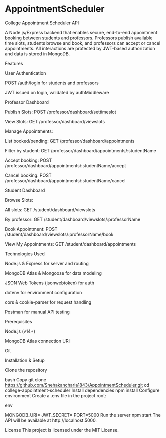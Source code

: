 # AppointmentScheduler
College Appointment Scheduler API

A Node.js/Express backend that enables secure, end-to-end appointment booking between students and professors. Professors publish available time slots, students browse and book, and professors can accept or cancel appointments. All interactions are protected by JWT-based authorization and data is stored in MongoDB.

Features

User Authentication

POST /auth/login for students and professors

JWT issued on login, validated by authMiddleware

Professor Dashboard

Publish Slots: POST /professor/dashboard/settimeslot

View Slots: GET /professor/dashboard/viewslots

Manage Appointments:

List booked/pending: GET /professor/dashboard/appointments

Filter by student: GET /professor/dashboard/appointments/:studentName

Accept booking: POST /professor/dashboard/appointments/:studentName/accept

Cancel booking: POST /professor/dashboard/appointments/:studentName/cancel

Student Dashboard

Browse Slots:

All slots: GET /student/dashboard/viewslots

By professor: GET /student/dashboard/viewslots/:professorName

Book Appointment: POST /student/dashboard/viewslots/:professorName/book

View My Appointments: GET /student/dashboard/appointments

Technologies Used

Node.js & Express for server and routing

MongoDB Atlas & Mongoose for data modeling

JSON Web Tokens (jsonwebtoken) for auth

dotenv for environment configuration

cors & cookie-parser for request handling

Postman for manual API testing

Prerequisites

Node.js (v14+)

MongoDB Atlas connection URI

Git

Installation & Setup

Clone the repository

bash
Copy
git clone https://github.com/Snehakancharla1843/AppointmentScheduler.git
cd college-appointment-scheduler
Install dependencies
npm install
Configure environment
Create a .env file in the project root:

env

MONGODB_URI=<Your MongoDB Atlas connection string>
JWT_SECRET=<Your JWT secret>
PORT=5000
Run the server
npm start
The API will be available at http://localhost:5000.





License
This project is licensed under the MIT License.
